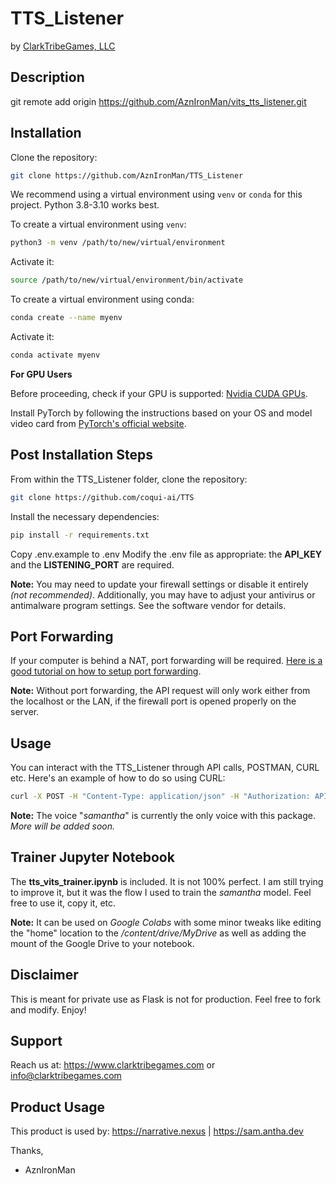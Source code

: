 # TTS_Listener
by [ClarkTribeGames, LLC](https://www.clarktribegames.com)

## Description

git remote add origin https://github.com/AznIronMan/vits_tts_listener.git


## Installation

Clone the repository:
```bash
git clone https://github.com/AznIronMan/TTS_Listener
```

We recommend using a virtual environment using `venv` or `conda` for this project. Python 3.8-3.10 works best.

To create a virtual environment using `venv`:
```bash
python3 -m venv /path/to/new/virtual/environment
```

Activate it:

```bash
source /path/to/new/virtual/environment/bin/activate
```

To create a virtual environment using conda:

```bash
conda create --name myenv
```

Activate it:

```bash
conda activate myenv
```

**For GPU Users**

Before proceeding, check if your GPU is supported: [Nvidia CUDA GPUs](https://developer.nvidia.com/cuda-gpus).

Install PyTorch by following the instructions based on your OS and model video card from [PyTorch's official website](https://pytorch.org/get-started/locally/).

## Post Installation Steps

From within the TTS_Listener folder, clone the repository:
```bash
git clone https://github.com/coqui-ai/TTS
```

Install the necessary dependencies:
```bash
pip install -r requirements.txt
```
Copy .env.example to .env
Modify the .env file as appropriate: the **API_KEY** and the **LISTENING_PORT** are required.

**Note:** You may need to update your firewall settings or disable it entirely *(not recommended)*. Additionally, you may have to adjust your antivirus or antimalware program settings. See the software vendor for details.

## Port Forwarding

If your computer is behind a NAT, port forwarding will be required. [Here is a good tutorial on how to setup port forwarding](https://www.noip.com/support/knowledgebase/general-port-forwarding-guide/). 

**Note:** Without port forwarding, the API request will only work either from the localhost or the LAN, if the firewall port is opened properly on the server.

## Usage

You can interact with the TTS_Listener through API calls, POSTMAN, CURL etc. Here's an example of how to do so using CURL:

```bash
curl -X POST -H "Content-Type: application/json" -H "Authorization: API_KEY" -d '{"voice": "samantha", "text": "THIS_IS_WHERE_THE_TEXT_TO_BE_CONVERTED_GOES"}' http://your_ip_or_dns_name_here:LISTENING_PORT/tts --output NAME_OF_OUTPUT_FILE.wav
```

**Note:** The voice "*samantha*" is currently the only voice with this package. *More will be added soon.*

## Trainer Jupyter Notebook

The **tts_vits_trainer.ipynb** is included.  It is not 100% perfect.  I am still trying to improve it, but it was the flow I used to train the *samantha* model.  Feel free to use it, copy it, etc.

**Note:** It can be used on *Google Colabs* with some minor tweaks like editing the "home" location to the */content/drive/MyDrive* as well as adding the mount of the Google Drive to your notebook.

## Disclaimer

This is meant for private use as Flask is not for production. Feel free to fork and modify. Enjoy!

## Support
Reach us at: https://www.clarktribegames.com or [info@clarktribegames.com](mailto:info@clarktribegames.com)

## Product Usage
This product is used by: https://narrative.nexus | https://sam.antha.dev



Thanks,
- AznIronMan